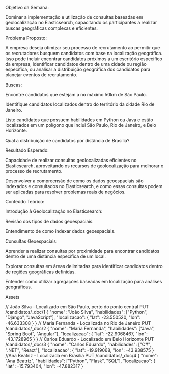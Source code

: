 Objetivo da Semana:

Dominar a implementação e utilização de consultas baseadas em geolocalização no Elasticsearch, capacitando os participantes a realizar buscas geográficas complexas e eficientes.

Problema Proposto:

A empresa deseja otimizar seu processo de recrutamento ao permitir que os recrutadores busquem candidatos com base na localização geográfica. Isso pode incluir encontrar candidatos próximos a um escritório específico da empresa, identificar candidatos dentro de uma cidade ou região específica, ou analisar a distribuição geográfica dos candidatos para planejar eventos de recrutamento.

Buscas:

Encontre candidatos que estejam a no máximo 50km de São Paulo.

Identifique candidatos localizados dentro do território da cidade Rio de Janeiro.

Liste candidatos que possuem habilidades em Python ou Java e estão localizados em um polígono que inclui São Paulo, Rio de Janeiro, e Belo Horizonte.

Qual a distribuição de candidatos por distância de Brasília?

Resultado Esperado:

Capacidade de realizar consultas geolocalizadas eficientes no Elasticsearch, aproveitando os recursos de geolocalização para melhorar o processo de recrutamento.

Desenvolver a compreensão de como os dados geoespaciais são indexados e consultados no Elasticsearch, e como essas consultas podem ser aplicadas para resolver problemas reais de negócios.

Conteúdo Teórico:

Introdução à Geolocalização no Elasticsearch:

Revisão dos tipos de dados geoespaciais.

Entendimento de como indexar dados geoespaciais.

Consultas Geoespaciais:

Aprender a realizar consultas por proximidade para encontrar candidatos dentro de uma distância específica de um local.

Explorar consultas em áreas delimitadas para identificar candidatos dentro de regiões geográficas definidas.

Entender como utilizar agregações baseadas em localização para análises geográficas.

Assets



// João Silva - Localizado em São Paulo, perto do ponto central
PUT /candidatos/_doc/1
{
  "nome": "João Silva",
  "habilidades": ["Python", "Django", "JavaScript"],
  "localizacao": {
    "lat": -23.550520,
    "lon": -46.633308
  }
}
// Maria Fernanda - Localizada no Rio de Janeiro 
PUT /candidatos/_doc/2
{
  "nome": "Maria Fernanda",
  "habilidades": ["Java", "Spring Boot", "Angular"],
  "localizacao": {
    "lat": -22.9068467,
    "lon": -43.1728965
  }
}
// Carlos Eduardo - Localizado em Belo Horizonte
PUT /candidatos/_doc/3
{
  "nome": "Carlos Eduardo",
  "habilidades": ["C#", ".NET", "React"],
  "localizacao": {
    "lat": -19.919068,
    "lon": -43.938575
}
//Ana Beatriz - Localizada em Brasília
PUT /candidatos/_doc/4
{
  "nome": "Ana Beatriz",
  "habilidades": ["Python", "Flask", "SQL"],
  "localizacao": {
    "lat": -15.793404,
    "lon": -47.882317
  }
